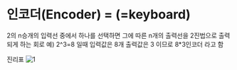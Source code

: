 # 인코더(Encoder) = (=keyboard)
2의 n승개의 입력선 중에서 하나를 선택하면 그에 따른 n개의 출력선을 2진법으로 출력되게 하는 회로
예)
2^3=8
일때 입력값은 
8개 출력값은 3 이므로 8*3인코더 라고 함

진리표
![1](https://user-images.githubusercontent.com/81015704/118468065-57469c00-b73f-11eb-8afb-88734a85ed42.jpg)
